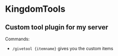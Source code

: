 # KingdomTools
## Custom tool plugin for my server

Commands:
- `/givetool {itemname}` gives you the custom items 
